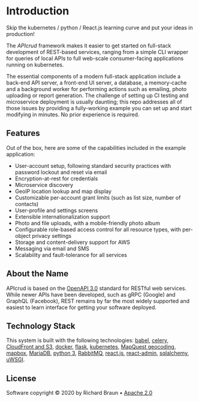 # Introduction

Skip the kubernetes / python / React.js learning curve and put your ideas in production!

The _APIcrud_ framework makes it easier to get started on full-stack development of REST-based services, ranging from a simple CLI wrapper for queries of local APIs to full web-scale consumer-facing applications running on kubernetes.

The essential components of a modern full-stack application include a back-end API server, a front-end UI server, a database, a memory-cache and a background worker for performing actions such as emailing, photo uploading or report generation. The challenge of setting up CI testing and microservice deployment is usually daunting; this repo addresses all of those issues by providing a fully-working example you can set up and start modifying in minutes. No prior experience is required.

## Features

Out of the box, here are some of the capabilities included in the example application:

* User-account setup, following standard security practices with password lockout and reset via email
* Encryption-at-rest for credentials
* Microservice discovery
* GeoIP location lookup and map display
* Customizable per-account grant limits (such as list size, number of contacts)
* User-profile and settings screens
* Extensible internationalization support
* Photo and file uploads, with a mobile-friendly photo album
* Configurable role-based access control for all resource types, with per-object privacy settings
* Storage and content-delivery support for AWS
* Messaging via email and SMS
* Scalability and fault-tolerance for all services

## About the Name

APIcrud is based on the [OpenAPI 3.0](https://en.wikipedia.org/wiki/OpenAPI_Specification) standard for RESTful web services. While newer APIs have been developed, such as gRPC (Google) and GraphQL (Facebook), REST remains by far the most widely supported and easiest to learn interface for getting your software deployed.

## Technology Stack

This system is built with the following technologies: [babel](http://babel.pocoo.org/en/latest/), [celery](http://www.celeryproject.org/), [CloudFront and S3](https://aws.amazon.com/cloudfront/), [docker](https://www.docker.com/), [flask](http://flask.pocoo.org/), [kubernetes](https://kubernetes.io/), [MapQuest geocoding](https://developer.mapquest.com/documentation/open/geocoding-api/), [mapbox](https://www.mapbox.com/), [MariaDB](https://mariadb.org/), [python 3](https://docs.python.org/3/), [RabbitMQ](https://www.rabbitmq.com/), [react.js](https://reactjs.org), [react-admin](https://marmelab.com/react-admin), [sqlalchemy](https://www.sqlalchemy.org/), [uWSGI](https://uwsgi-docs.readthedocs.io/en/latest/).

## License

Software copyright &copy; 2020 by Richard Braun &bull; [Apache 2.0](https://www.apache.org/licenses/LICENSE-2.0)
